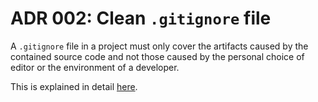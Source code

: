 # ADR 002: Clean `.gitignore` file

A `.gitignore` file in a project must only cover the artifacts caused by the
contained source code and not those caused by the personal choice of editor or
the environment of a developer.

This is explained in detail
[here](https://github.com/coderbyheart/first-principles/issues/30).
